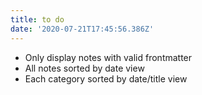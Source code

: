 ```yaml
---
title: to do
date: '2020-07-21T17:45:56.386Z'
---
```

* Only display notes with valid frontmatter
* All notes sorted by date view
* Each category sorted by date/title view
